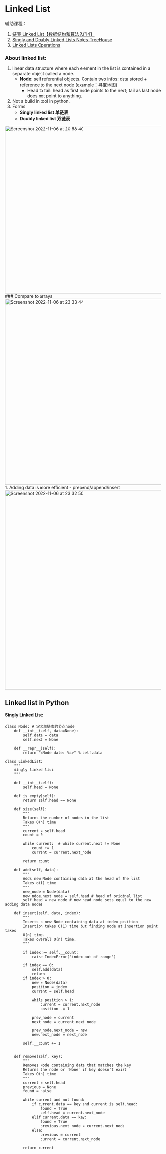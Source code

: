 # Linked List
辅助课程：
1. [链表 Linked List【数据结构和算法入门4】](https://www.bilibili.com/video/BV1rE411g788/?spm_id_from=333.337.search-card.all.click&vd_source=44f1c1dde1ba80d40cfa333db0f6fc7a)
2. [Singly and Doubly Linked Lists Notes-TreeHouse](https://teamtreehouse.com/library/introduction-to-data-structures/singly-and-doubly-linked-lists)
3. [Linked Lists Operations](https://teamtreehouse.com/library/introduction-to-data-structures/linked-lists-operations)
### About linked list:
1. linear data structure where each element in the list is contained in a separate object called a node.
   - **Node**: self referential objects. Contain two infos: data stored + reference to the next node (example：寻宝地图)
     - Head to tail: head as first node points to the next; tail as last node does not point to anything.
2. Not a build in tool in python.
3. Forms
   - **Singly linked list 单链表**
   - **Doubly linked list 双链表**
 <img width="541" alt="Screenshot 2022-11-06 at 20 58 40" src="https://user-images.githubusercontent.com/111238960/200194837-f8faaba1-ada4-4a70-96a8-d609373f3f6e.png">
### Compare to arrays
<img width="600" alt="Screenshot 2022-11-06 at 23 33 44" src="https://user-images.githubusercontent.com/111238960/200201555-62de7647-254f-4ca1-b056-5f475b849323.png">
1. Adding data is more efficient
   - prepend/append/insert
<img width="643" alt="Screenshot 2022-11-06 at 23 32 50" src="https://user-images.githubusercontent.com/111238960/200201499-8dad7f10-9572-445d-aa9e-9143fade3d71.png">


## Linked list in Python
#### Singly Linked List:
```Shell
class Node: # 定义单链表的节点node
    def __int__(self, data=None):
        self.data = data
        self.next = None

    def __repr__(self):
        return "<Node date: %s>" % self.data

class LinkedList:
    """
    Singly linked list
    """

    def __int__(self):
        self.head = None

    def is_empty(self):
        return self.head == None

    def size(self):
        """
        Returns the number of nodes in the list
        Takes 0(n) time
        """
        current = self.head
        count = 0

        while current:  # while current.next != None
            count += 1
            current = current.next_node

        return count

    def add(self, data):
        """
        Adds new Node containing data at the head of the list
        Takes o(1) time
        """
        new_node = Node(data)
        new_ndoe.next_node = self.head # head of original list
        self.head = new_node # new head node sets equal to the new adding data nodes

    def insert(self, data, index):
        """
        Inserts a new Node containing data at index position
        Insertion takes O(1) time but finding node at insertion point takes
        O(n) time.
        Takes overall O(n) time.
        """

        if index >= self.__count:
            raise IndexError('index out of range')

        if index == 0:
            self.add(data)
            return
        if index > 0:
            new = Node(data)
            position = index
            current = self.head

            while position > 1:
                current = current.next_node
                position -= 1

            prev_node = current
            next_node = current.next_node

            prev_node.next_node = new
            new.next_node = next_node

        self.__count += 1


    def remove(self, key):
        """
        Removes Node containing data that matches the key
        Returns the node or `None` if key doesn't exist
        Takes O(n) time
        """
        current = self.head
        previous = None
        found = False

        while current and not found:
            if current.data == key and current is self.head:
                found = True
                self.head = current.next_node
            elif current.data == key:
                found = True
                previous.next_node = current.next_node
            else:
                previous = current
                current = current.next_node

        return current
```
